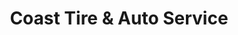---
title: "Coast Tire & Auto Service"
url: /pokiok/coast-tire-und-auto-service/
shop: Autowerkstatt
---